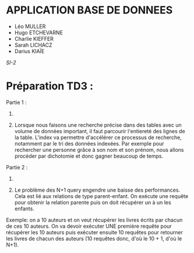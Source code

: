 # APPLICATION BASE DE DONNEES
* Léo MULLER
* Hugo ETCHEVARNE
* Charlie KIEFFER
* Sarah LICHACZ 
* Darius KIAÏE

_SI-2_

# Préparation TD3 :

Partie 1 : 

1. 
<?php
/**
* Calculer le temps d'execution d'une séquence d'instructions
*/
 
// relever le point de départ
$timestart=microtime(true);
 
/**
* Execution du code PHP:
* - génération du code HTML ...
*/
 
//Calcul du temps total
$timeend=microtime(true);
$time=$timeend-$timestart;
 
//affichage du temps
echo "la durée d'execution est de $time secondes \n";
?>

2. Lorsque nous faisons une recherche précise dans des tables avec un volume de données important, il faut parcourir l'entiereté des lignes de la table. L'index va permettre d'accélérer ce processus de recherche, notamment par le tri des données indexées. Par exemple pour rechercher une personne grâce à son nom et son prénom, nous allons procéder par dichotomie et donc gagner beaucoup de temps.

Partie 2 : 

1.

2. Le problème des N+1 query engendre une baisse des performances. 
Cela est lié aux relations de type parent-enfant. On exécute une requête pour obtenir la relation parente puis on doit récupérer un à un les enfants.

Exemple: on a 10 auteurs et on veut récupérer les livres écrits par chacun de ces 10 auteurs. 
On va devoir exécuter UNE première requête pour récupérer les 10 auteurs puis exécuter ensuite 10 requêtes pour 
retourner les livres de chacun des auteurs (10 requêtes donc, d'où le 10 + 1, d'où le N+1).





